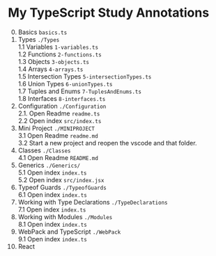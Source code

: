 # My TypeScript Study Annotations

0. Basics `basics.ts`
1. Types `./Types`  
   1.1 Variables `1-variables.ts`  
   1.2 Functions `2-functions.ts`  
   1.3 Objects `3-objects.ts`  
   1.4 Arrays `4-arrays.ts`  
   1.5 Intersection Types `5-intersectionTypes.ts`  
   1.6 Union Types `6-unionTypes.ts`  
   1.7 Tuples and Enums `7-TuplesAndEnums.ts`  
   1.8 Interfaces `8-interfaces.ts`
2. Configuration `./Configuration`  
   2.1. Open Readme `readme.ts`  
   2.2 Open index `src/index.ts`
3. Mini Project `./MINIPROJECT`  
   3.1 Open Readme `readme.md`  
   3.2 Start a new project and reopen the vscode and that folder.
4. Classes `./Classes`  
   4.1 Open Readme `README.md`
5. Generics `./Generics/`  
   5.1 Open index `index.ts`  
   5.2 Open index `src/index.jsx`
6. Typeof Guards `./TypeofGuards`  
   6.1 Open index `index.ts`
7. Working with Type Declarations `./TypeDeclarations`  
   7.1 Open index `index.ts`
8. Working with Modules `./Modules`  
   8.1 Open index `index.ts`
9. WebPack and TypeScript `./WebPack`  
   9.1 Open index `index.ts`
10. React
